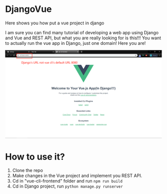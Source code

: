 # DjangoVue
 Here shows you how put a vue project in django
 
 I am sure you can find many tutorial of developing a web app using Django and Vue and REST API, but what you are really looking for is this!!! You want to actually run the vue app in Django, just one domain! Here you are!  
 
![Test Image 4](https://raw.githubusercontent.com/zhangyi921/DjangoVue/master/f78c9d56238af212d90dd33d008abf2.png)

# How to use it?
1. Clone the repo
2. Make changes in the Vue project and implement you REST API.
3. Cd in "vue-cli-frontend" folder and run ```npm run build```
4. Cd in Django project, run ```python manage.py runserver```

